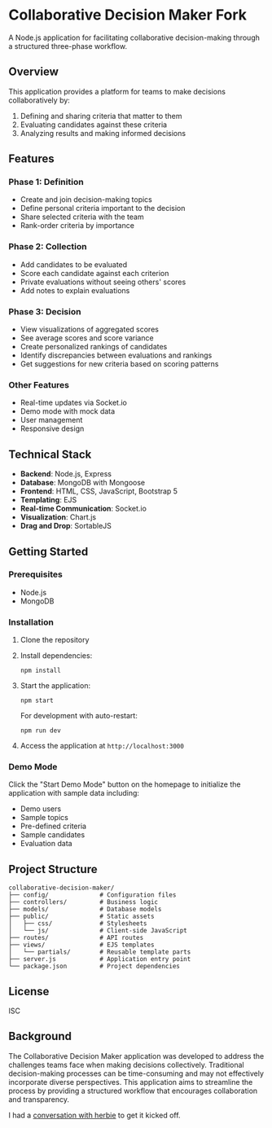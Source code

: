 # Collaborative Decision Maker Fork

A Node.js application for facilitating collaborative decision-making through a structured three-phase workflow.

## Overview

This application provides a platform for teams to make decisions collaboratively by:

1. Defining and sharing criteria that matter to them
2. Evaluating candidates against these criteria
3. Analyzing results and making informed decisions

## Features

### Phase 1: Definition

- Create and join decision-making topics
- Define personal criteria important to the decision
- Share selected criteria with the team
- Rank-order criteria by importance

### Phase 2: Collection

- Add candidates to be evaluated
- Score each candidate against each criterion
- Private evaluations without seeing others' scores
- Add notes to explain evaluations

### Phase 3: Decision

- View visualizations of aggregated scores
- See average scores and score variance
- Create personalized rankings of candidates
- Identify discrepancies between evaluations and rankings
- Get suggestions for new criteria based on scoring patterns

### Other Features

- Real-time updates via Socket.io
- Demo mode with mock data
- User management
- Responsive design

## Technical Stack

- **Backend**: Node.js, Express
- **Database**: MongoDB with Mongoose
- **Frontend**: HTML, CSS, JavaScript, Bootstrap 5
- **Templating**: EJS
- **Real-time Communication**: Socket.io
- **Visualization**: Chart.js
- **Drag and Drop**: SortableJS

## Getting Started

### Prerequisites

- Node.js
- MongoDB

### Installation

1. Clone the repository
2. Install dependencies:
   ```
   npm install
   ```
3. Start the application:
   ```
   npm start
   ```
   
   For development with auto-restart:
   ```
   npm run dev
   ```

4. Access the application at `http://localhost:3000`

### Demo Mode

Click the "Start Demo Mode" button on the homepage to initialize the application with sample data including:

- Demo users
- Sample topics
- Pre-defined criteria
- Sample candidates
- Evaluation data

## Project Structure

```
collaborative-decision-maker/
├── config/              # Configuration files
├── controllers/         # Business logic
├── models/              # Database models
├── public/              # Static assets
│   ├── css/             # Stylesheets
│   └── js/              # Client-side JavaScript
├── routes/              # API routes
├── views/               # EJS templates
│   └── partials/        # Reusable template parts
├── server.js            # Application entry point
└── package.json         # Project dependencies
```

## License

ISC

## Background

The Collaborative Decision Maker application was developed to address the challenges teams face when making decisions collectively. Traditional decision-making processes can be time-consuming and may not effectively incorporate diverse perspectives. This application aims to streamline the process by providing a structured workflow that encourages collaboration and transparency.

I had a [conversation with herbie](https://ai.bluehive.com/session/uCGXm4b6hdScWkcSv#FXlaNhMmLT5ksLHi2xZF9KbQzjDxMt8uZLTHjJLkvTk) to get it kicked off.
